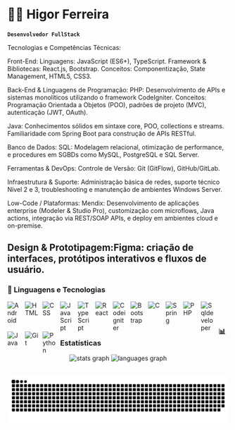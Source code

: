 # 👨‍🎓 Higor Ferreira

**`Desenvolvedor FullStack`**

Tecnologias e Competências Técnicas:

Front-End:
Linguagens: JavaScript (ES6+), TypeScript.
Framework & Bibliotecas: React.js, Bootstrap.
Conceitos: Componentização, State Management, HTML5, CSS3.

Back-End & Linguagens de Programação:
PHP: Desenvolvimento de APIs e sistemas monolíticos utilizando o framework CodeIgniter.
Conceitos: Programação Orientada a Objetos (POO), padrões de projeto (MVC), autenticação (JWT, OAuth).

Java:
Conhecimentos sólidos em sintaxe core, POO, collections e streams.
Familiaridade com Spring Boot para construção de APIs RESTful.

Banco de Dados:
SQL: Modelagem relacional, otimização de performance, e procedures em SGBDs como MySQL, PostgreSQL e SQL Server.

Ferramentas & DevOps:
Controle de Versão: Git (GitFlow), GitHub/GitLab.

Infraestrutura & Suporte: Administração básica de redes, suporte técnico Nível 2 e 3, troubleshooting e manutenção de ambientes Windows Server.

Low-Code / Plataformas:
Mendix: Desenvolvimento de aplicações enterprise (Modeler & Studio Pro), customização com microflows, Java actions, integração via REST/SOAP APIs, e deploy em ambientes cloud e on-premise.

Design & Prototipagem:Figma: criação de interfaces, protótipos interativos e fluxos de usuário.
---

### 🤖 Linguagens e Tecnologias


<img
  align="left" 
    alt="Android"
    title="Android" 
    width="30px" 
    style="padding-right: 10px;"
  src="https://cdn.jsdelivr.net/gh/devicons/devicon@latest/icons/android/android-original-wordmark.svg" 
  />
<img 
    align="left" 
    alt="HTML"
    title="HTML" 
    width="30px" 
    style="padding-right: 10px;" 
    src="https://cdn.jsdelivr.net/gh/devicons/devicon@latest/icons/html5/html5-original.svg" 
/>
<img 
    align="left" 
    alt="CSS" 
    title="CSS"
    width="30px" 
    style="padding-right: 10px;" 
    src="https://cdn.jsdelivr.net/gh/devicons/devicon@latest/icons/css3/css3-original.svg" 
/>
<img 
    align="left" 
    alt="JavaScript" 
    title="JavaScript"
    width="30px" 
    style="padding-right: 10px;" 
    src="https://cdn.jsdelivr.net/gh/devicons/devicon@latest/icons/javascript/javascript-original.svg" 
/>
<img 
    align="left" 
    alt="TypeScript"
    title="TypeScript" 
    width="30px" 
    style="padding-right: 10px;" 
    src="https://cdn.jsdelivr.net/gh/devicons/devicon@latest/icons/typescript/typescript-original.svg" 
/>
<img 
    align="left" 
    alt="React"
    title="React" 
    width="30px" 
    style="padding-right: 10px;" 
    src="https://cdn.jsdelivr.net/gh/devicons/devicon@latest/icons/react/react-original.svg" 
/>
<img 
    align="left" 
    alt="Codeigniter" 
    title="Codeigniter"
    width="30px" 
    style="padding-right: 10px;" 
    src="https://cdn.jsdelivr.net/gh/devicons/devicon@latest/icons/codeigniter/codeigniter-plain-wordmark.svg" 
/>
<img 
    align="left" 
    alt="Bootstrap"
    title="Bootstrap" 
    width="30px" 
    style="padding-right: 10px;" 
    src="https://cdn.jsdelivr.net/gh/devicons/devicon@latest/icons/bootstrap/bootstrap-original.svg" 
/>
<img 
    align="left" 
    alt="C" 
    title="C"
    width="30px" 
    style="padding-right: 10px;" 
    src="https://cdn.jsdelivr.net/gh/devicons/devicon@latest/icons/c/c-original.svg" 
/>
<img 
    align="left" 
    alt="Spring" 
    title="Spring"
    width="30px" 
    style="padding-right: 10px;" 
    src="https://cdn.jsdelivr.net/gh/devicons/devicon@latest/icons/spring/spring-original-wordmark.svg" 
/>
<img 
    align="left" 
    alt="PHP" 
    title="PHP"
    width="30px" 
    style="padding-right: 10px;" 
    src="https://cdn.jsdelivr.net/gh/devicons/devicon@latest/icons/php/php-original.svg" 
/>
<img 
    align="left" 
    alt="Sqldeveloper" 
    title="Sqldeveloper"
    width="30px" 
    style="padding-right: 10px;" 
    src="https://cdn.jsdelivr.net/gh/devicons/devicon@latest/icons/sqldeveloper/sqldeveloper-original.svg" 
/>
<img 
    align="left" 
    alt="Java" 
    title="Java"
    width="30px" 
    style="padding-right: 10px;" 
    src="https://cdn.jsdelivr.net/gh/devicons/devicon@latest/icons/java/java-original-wordmark.svg" 
/>
<img 
    align="left" 
    alt="Git" 
    title="Git"
    width="30px" 
    style="padding-right: 10px;" 
    src="https://cdn.jsdelivr.net/gh/devicons/devicon@latest/icons/git/git-original.svg" 
/>
<img 
    align="left" 
    alt="Python" 
    title="Python"
    width="30px" 
    style="padding-right: 10px;" 
    src="https://cdn.jsdelivr.net/gh/devicons/devicon@latest/icons/python/python-original.svg" 
/>

<br/>
<br/>

### 📊 Estatísticas

<p>
  <div align="center">
  <img src="https://github-readme-stats.vercel.app/api?username=higor240&hide_title=false&hide_rank=false&show_icons=true&include_all_commits=true&count_private=true&disable_animations=false&theme=dracula&locale=pt-br&hide_border=false" height="150" alt="stats graph"  />
  <img src="https://github-readme-stats.vercel.app/api/top-langs?username=higor240&locale=pt-br&hide_title=false&layout=compact&card_width=320&langs_count=5&theme=dracula&hide_border=false" height="150" alt="languages graph"  />
</div>
</p>

<br clear="both">

<img src="https://raw.githubusercontent.com/angelicaweiler/angelicaweiler/output/snake.svg" alt="Snake animation" />



